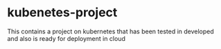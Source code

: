 # kubenetes-project
This contains a project on kubernetes that has been tested in developed and also is ready for deployment in cloud 
